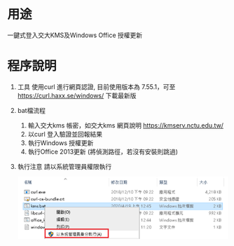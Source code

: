 # 用途
一鍵式登入交大KMS及Windows Office 授權更新
# 程序說明
1. 工具
   使用curl 進行網頁認證, 目前使用版本為 7.55.1，可至 https://curl.haxx.se/windows/ 下載最新版
1. bat檔流程
   1. 輸入交大kms 帳密，如交大kms 網頁說明 https://kmserv.nctu.edu.tw/
   1. 以curl 登入驗證並回報結果
   1. 執行Windows 授權更新
   1. 執行Office 2013更新 (將偵測路徑，若沒有安裝則跳過)
1. 執行注意
   請以系統管理員權限執行
   
   ![run_as_admin](https://github.com/s9011025/NCTU_KMS_SCRIPT_with_curl/blob/master/run_as_admin.png)
